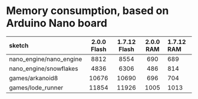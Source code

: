 # Memory consumption, based on Arduino Nano board

| **sketch** | **2.0.0 Flash** | **1.7.12 Flash** | **2.0.0 RAM** | **1.7.12 RAM** |
| :-------- |:---:|:---:|:---:|:---------|
| nano_engine/nano_engine | 8812 | 8554 | 690 | 689 |
| nano_engine/snowflakes | 4836 | 6306 | 486 | 814 |
| games/arkanoid8 | 10676 | 10690 | 696 | 704 |
| games/lode_runner | 11854 | 11926 | 1005  | 1013 |

